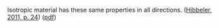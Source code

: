 Isotropic material has these same properties in all directions. ([Hibbeler, 2011, p. 24](zotero://select/library/items/XW832UJH)) ([pdf](zotero://open-pdf/library/items/5Q89FKQF?page=43&annotation=R7G8ENF5))